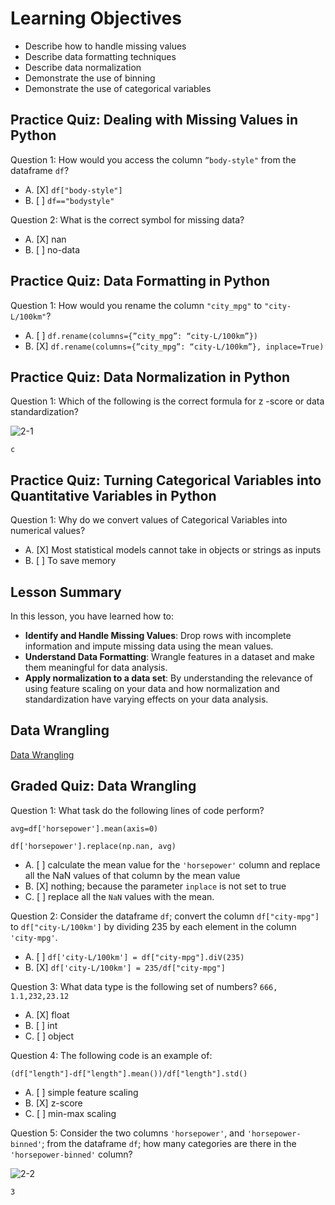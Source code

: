 # Learning Objectives

* Describe how to handle missing values
* Describe data formatting techniques
* Describe data normalization
* Demonstrate the use of binning
* Demonstrate the use of categorical variables

## Practice Quiz: Dealing with Missing Values in Python

Question 1: How would you access the column ```”body-style"``` from the dataframe ```df```?

- A. [X] ```df["body-style"]```
- B. [ ] ```df=="bodystyle"```

Question 2: What is the correct symbol for missing data?

- A. [X] nan
- B. [ ] no-data

## Practice Quiz: Data Formatting in Python

Question 1: How would you rename the column ```"city_mpg"``` to ```"city-L/100km"```?

- A. [ ] ```df.rename(columns={”city_mpg”: “city-L/100km”})```
- B. [X] ```df.rename(columns={”city_mpg”: “city-L/100km”}, inplace=True)```

## Practice Quiz: Data Normalization in Python

Question 1: Which of the following is the correct formula for z -score or data standardization?

![2-1](https://user-images.githubusercontent.com/17474099/118642561-d25d9000-b7db-11eb-995f-c8f9a766f48a.png)

```c```

## Practice Quiz: Turning Categorical Variables into Quantitative Variables in Python

Question 1: Why do we convert values of Categorical Variables into numerical values?

- A. [X] Most statistical models cannot take in objects or strings as inputs
- B. [ ] To save memory

## Lesson Summary

In this lesson, you have learned how to:

* **Identify and Handle Missing Values**: Drop rows with incomplete information and impute missing data using the mean values.
* **Understand Data Formatting**: Wrangle features in a dataset and make them meaningful for data analysis.
* **Apply normalization to a data set**: By understanding the relevance of using feature scaling on your data and how normalization and standardization have varying effects on your data analysis.

## Data Wrangling

[Data Wrangling](https://github.com/1965Eric/IBM-DA0101EN-Analyzing-Data-with-Python/blob/main/DA0101EN-Data-wrangling.ipynb)

## Graded Quiz: Data Wrangling

Question 1: What task do the following lines of code perform?

```
avg=df['horsepower'].mean(axis=0)

df['horsepower'].replace(np.nan, avg)
```

- A. [ ] calculate the mean value for the ```'horsepower'``` column and replace all the NaN values of that column by the mean value
- B. [X] nothing; because the parameter ```inplace``` is not set to true
- C. [ ] replace all the ```NaN``` values with the mean.

Question 2: Consider the dataframe ```df```; convert the column ```df["city-mpg"]``` to ```df["city-L/100km']``` by dividing 235 by each element in the column ```'city-mpg'```.

- A. [ ] ```df['city-L/100km'] = df["city-mpg"].diV(235)```
- B. [X] ```df['city-L/100km'] = 235/df["city-mpg"]```

Question 3: What data type is the following set of numbers? ```666, 1.1,232,23.12```

- A. [X] float
- B. [ ] int
- C. [ ] object

Question 4: The following code is an example of:

```
(df["length"]-df["length"].mean())/df["length"].std()
```

- A. [ ] simple feature scaling
- B. [X] z-score
- C. [ ] min-max scaling

Question 5: Consider the two columns ```'horsepower'```, and ```'horsepower-binned'```; from the dataframe ```df```; how many categories are there in the ```'horsepower-binned'``` column?

![2-2](https://user-images.githubusercontent.com/17474099/118684850-da7cf600-b802-11eb-8c5d-73046db2a703.png)

```3```
